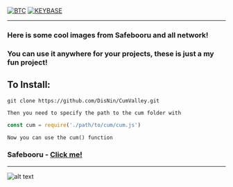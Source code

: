 [![BTC](https://img.shields.io/badge/btc-donate-red?color=f08b16&logo=bitcoin)](https://www.blockchain.com/btc/address/bc1q7jzctmsqy88kdr7qw8dzyyr0d36776dx8mnau2)
[![KEYBASE](https://img.shields.io/badge/KEYBASE-d1snIn-blue)](http://keybase.io/d1snln)

***

### Неre is some cool images from Safebooru and all network!
### You can use it anywhere for your projects, these is just a my fun project!

## To Install:

`git clone https://github.com/DisNin/CumValley.git`

`Then you need to specify the path to the cum folder with`

```javascript
const cum = require('./path/to/cum/cum.js')
```
```
Now you can use the cum() function
```

### Safebooru - [Click me!](https://safebooru.org)

***

![alt text](https://media.discordapp.net/attachments/704333999966912624/776074271864127488/image0.jpg)
